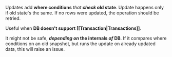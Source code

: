 Updates add **where conditions** *that* ***check* old state**.
Update happens only if old state's the same.
If no rows were updated, the operation should be retried.

Useful when **DB doesn't support [[Transaction|Transactions]]**.

It might not be safe, ***depending on* the internals *of* DB**. 
If it compares where conditions on an old snapshot, but runs the update on already updated data, this will raise an issue.
